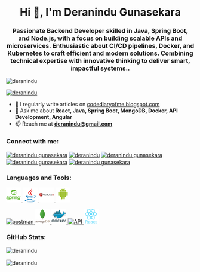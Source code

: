 <h1 align="center">Hi 👋, I'm Deranindu Gunasekara</h1>
<h3 align="center">Passionate Backend Developer skilled in Java, Spring Boot, and Node.js, with a focus on building scalable APIs and microservices. Enthusiastic about CI/CD pipelines, Docker, and Kubernetes to craft efficient and modern solutions. Combining technical expertise with innovative thinking to deliver smart, impactful systems..</h3>

<p align="left"> <img src="https://komarev.com/ghpvc/?username=deranindu&label=Profile%20views&color=0e75b6&style=flat" alt="deranindu" /> </p>

<p align="left"> <a href="https://github.com/ryo-ma/github-profile-trophy"><img src="https://github-profile-trophy.vercel.app/?username=deranindu" alt="deranindu" /></a> </p>

- 📝 I regularly write articles on [codediaryofme.blogspot.com](http://codediaryofme.blogspot.com)
- 💬 Ask me about **React, Java, Spring Boot, MongoDB, Docker, API Development, Angular**
- 📫 Reach me at **deranindu@gmail.com**

<h3 align="left">Connect with me:</h3>
<p align="left">
  <a href="https://linkedin.com/in/deranindu-gunasekara" target="blank"><img align="center" src="https://raw.githubusercontent.com/rahuldkjain/github-profile-readme-generator/master/src/images/icons/Social/linked-in-alt.svg" alt="deranindu gunasekara" height="30" width="40" /></a>
  <a href="https://stackoverflow.com/users/deranindu" target="blank"><img align="center" src="https://raw.githubusercontent.com/rahuldkjain/github-profile-readme-generator/master/src/images/icons/Social/stack-overflow.svg" alt="deranindu" height="30" width="40" /></a>
  <a href="https://fb.com/deranindu-gunasekara" target="blank"><img align="center" src="https://raw.githubusercontent.com/rahuldkjain/github-profile-readme-generator/master/src/images/icons/Social/facebook.svg" alt="deranindu gunasekara" height="30" width="40" /></a>
  <a href="https://dribbble.com/deranindu-gunasekara" target="blank"><img align="center" src="https://raw.githubusercontent.com/rahuldkjain/github-profile-readme-generator/master/src/images/icons/Social/dribbble.svg" alt="deranindu gunasekara" height="30" width="40" /></a>
  <a href="https://www.behance.net/deranindu-gunasekara" target="blank"><img align="center" src="https://raw.githubusercontent.com/rahuldkjain/github-profile-readme-generator/master/src/images/icons/Social/behance.svg" alt="deranindu gunasekara" height="30" width="40" /></a>
</p>

<h3 align="left">Languages and Tools:</h3>
<p align="left">
  <a href="https://spring.io/projects/spring-boot" target="_blank" rel="noreferrer"> <img src="https://raw.githubusercontent.com/devicons/devicon/master/icons/spring/spring-original-wordmark.svg" alt="springboot" width="40" height="40"/> </a>
  <a href="https://www.java.com" target="_blank" rel="noreferrer"> <img src="https://raw.githubusercontent.com/devicons/devicon/master/icons/java/java-original.svg" alt="java" width="40" height="40"/> </a>
  <a href="https://angular.io" target="_blank" rel="noreferrer"> <img src="https://raw.githubusercontent.com/devicons/devicon/master/icons/angularjs/angularjs-original-wordmark.svg" alt="angularjs" width="40" height="40"/> </a>
  <a href="https://developer.android.com" target="_blank" rel="noreferrer"> <img src="https://raw.githubusercontent.com/devicons/devicon/master/icons/android/android-original-wordmark.svg" alt="android" width="40" height="40"/> </a>
  
  <a href="https://www.postman.com" target="_blank" rel="noreferrer"> <img src="https://www.vectorlogo.zone/logos/getpostman/getpostman-icon.svg" alt="postman" width="40" height="40"/> </a>
  <a href="https://www.mongodb.com" target="_blank" rel="noreferrer"> <img src="https://raw.githubusercontent.com/devicons/devicon/master/icons/mongodb/mongodb-original-wordmark.svg" alt="mongodb" width="40" height="40"/> </a>
  <a href="https://www.docker.com" target="_blank" rel="noreferrer"> <img src="https://raw.githubusercontent.com/devicons/devicon/master/icons/docker/docker-original-wordmark.svg" alt="docker" width="40" height="40"/> </a>
  <a href="https://www.restapitutorial.com/" target="_blank" rel="noreferrer"> <img src="https://upload.wikimedia.org/wikipedia/commons/thumb/4/44/Representational_state_transfer.svg/512px-Representational_state_transfer.svg.png" alt="API" width="40" height="40"/> </a>
  <a href="https://reactjs.org/" target="_blank" rel="noreferrer"> <img src="https://raw.githubusercontent.com/devicons/devicon/master/icons/react/react-original-wordmark.svg" alt="react" width="40" height="40"/> </a>
</p>

<h3 align="left">GitHub Stats:</h3>
<p><img align="center" src="https://github-readme-stats.vercel.app/api?username=deranindu&show_icons=true&locale=en" alt="deranindu" /></p>

<p><img align="center" src="https://github-readme-stats.vercel.app/api/top-langs?username=deranindu&show_icons=true&locale=en&layout=compact" alt="deranindu" /></p>



